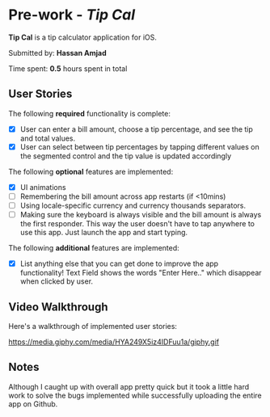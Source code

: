 
# Pre-work - *Tip Cal*

**Tip Cal** is a tip calculator application for iOS.

Submitted by: **Hassan Amjad**

Time spent: **0.5** hours spent in total

## User Stories

The following **required** functionality is complete:

* [x] User can enter a bill amount, choose a tip percentage, and see the tip and total values.
* [x] User can select between tip percentages by tapping different values on the segmented control and the tip value is updated accordingly

The following **optional** features are implemented:

* [x] UI animations
* [ ] Remembering the bill amount across app restarts (if <10mins)
* [ ] Using locale-specific currency and currency thousands separators.
* [ ] Making sure the keyboard is always visible and the bill amount is always the first responder. This way the user doesn't have to tap anywhere to use this app. Just launch the app and start typing.

The following **additional** features are implemented:

- [x] List anything else that you can get done to improve the app functionality!
Text Field shows the words "Enter Here.." which disappear when clicked by user.
## Video Walkthrough

Here's a walkthrough of implemented user stories:

https://media.giphy.com/media/HYA249X5iz4IDFuu1a/giphy.gif



## Notes

Although I caught up with overall app pretty quick but it took a little hard work to solve the bugs implemented while successfully uploading the entire app on Github.

